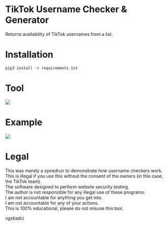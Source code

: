 # TikTok Username Checker & Generator
  Returns availability of TikTok usernames from a list.

# Installation
```
pip3 install -r requirements.txt
``` 

# Tool
![](https://i.ibb.co/JQ60v5m/tiktok-username-checker-tool.png)

# Example
![](https://i.ibb.co/89sDXmD/tiktok-username-checker-example.png)

# Legal
 This was merely a speedrun to demonstrate how username checkers work.<br/>
 This is illegal if you use this without the consent of the owners (in this case, the TikTok team).<br/>
 The software designed to perform website security testing.<br/>
 The author is not responsible for any illegal use of these programs.<br/>
 I am not accountable for anything you get into.<br/>
 I am not accountable for any of your actions.<br/>
 This is 100% educational, please do not misuse this tool.
 
vgxkadci